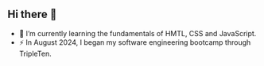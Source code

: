 ## Hi there 👋

- 🔭 I’m currently learning the fundamentals of HMTL, CSS and JavaScript.
- ⚡ In August 2024, I began my software engineering bootcamp through TripleTen.

